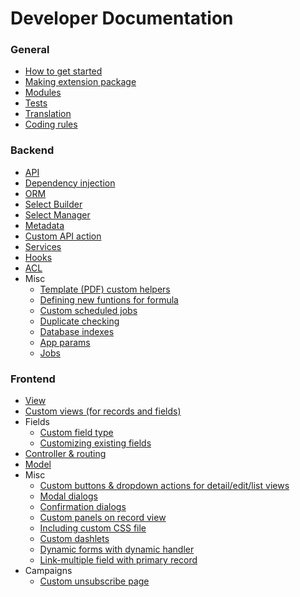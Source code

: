# Developer Documentation

### General

* [How to get started](how-to-start.md)
* [Making extension package](extension-packages.md)
* [Modules](modules.md)
* [Tests](tests.md)
* [Translation](translation.md)
* [Coding rules](coding-rules.md)

### Backend

* [API](api.md)
* [Dependency injection](di.md)
* [ORM](orm.md)
* [Select Builder](select-builder.md)
* [Select Manager](select-manager.md)
* [Metadata](metadata.md)
* [Custom API action](api-action.md)
* [Services](services.md)
* [Hooks](hooks.md)
* [ACL](acl.md)
* Misc
  * [Template (PDF) custom helpers](template-custom-helper.md)
  * [Defining new funtions for formula](new-function-in-formula.md)
  * [Custom scheduled jobs](scheduled-job.md)
  * [Duplicate checking](duplicate-check.md)
  * [Database indexes](db-indexes.md)
  * [App params](app-params.md)
  * [Jobs](jobs.md)

### Frontend

* [View](view.md)
* [Custom views (for records and fields)](custom-views.md)
* Fields
  * [Custom field type](custom-field-type.md)
  * [Customizing existing fields](customize-standard-fields.md)
* [Controller & routing](frontend/controller.md)
* [Model](model.md)
* Misc
  * [Custom buttons & dropdown actions for detail/edit/list views](custom-buttons.md)
  * [Modal dialogs](modal.md)
  * [Confirmation dialogs](confirm-dialog.md)
  * [Custom panels on record view](frontend/record-panels.md)
  * [Including custom CSS file](custom-css.md)
  * [Custom dashlets](how-to-create-a-dashlet.md)
  * [Dynamic forms with dynamic handler](dynamic-handler.md)
  * [Link-multiple field with primary record](link-multiple-with-primary.md)
* Campaigns
  * [Custom unsubscribe page](campaign-unsubscribe-template.md)

